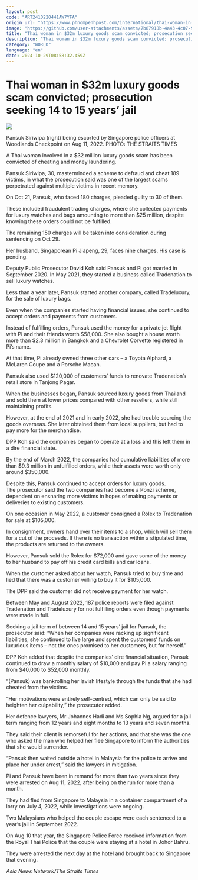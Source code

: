 ```yaml
---
layout: post
code: "ART2410220441AW7YFA"
origin_url: "https://www.phnompenhpost.com/international/thai-woman-in-32m-luxury-goods-scam-convicted-prosecution-seeking-14-to-15-years-jail"
image: "https://github.com/user-attachments/assets/7b87918b-4a43-4c07-9ddb-2bc871d5273e"
title: "Thai woman in $32m luxury goods scam convicted; prosecution seeking 14 to 15 years’ jail"
description: "​​Thai woman in $32m luxury goods scam convicted; prosecution seeking 14 to 15 years’ jail​"
category: "WORLD"
language: "en"
date: 2024-10-29T08:58:32.459Z
---
```


# Thai woman in $32m luxury goods scam convicted; prosecution seeking 14 to 15 years’ jail

![](https://github.com/user-attachments/assets/23ae691e-92e4-416a-9510-f648dd3cd403)

Pansuk Siriwipa (right) being escorted by Singapore police officers at Woodlands Checkpoint on Aug 11, 2022. PHOTO: THE STRAITS TIMES

A Thai woman involved in a $32 million luxury goods scam has been convicted of cheating and money laundering.

Pansuk Siriwipa, 30, masterminded a scheme to defraud and cheat 189 victims, in what the prosecution said was one of the largest scams perpetrated against multiple victims in recent memory.

On Oct 21, Pansuk, who faced 180 charges, pleaded guilty to 30 of them.

These included fraudulent trading charges, where she collected payments for luxury watches and bags amounting to more than $25 million, despite knowing these orders could not be fulfilled.

The remaining 150 charges will be taken into consideration during sentencing on Oct 29.

Her husband, Singaporean Pi Jiapeng, 29, faces nine charges. His case is pending.

Deputy Public Prosecutor David Koh said Pansuk and Pi got married in September 2020. In May 2021, they started a business called Tradenation to sell luxury watches.

Less than a year later, Pansuk started another company, called Tradeluxury, for the sale of luxury bags.

Even when the companies started having financial issues, she continued to accept orders and payments from customers.

Instead of fulfilling orders, Pansuk used the money for a private jet flight with Pi and their friends worth $58,000. She also bought a house worth more than $2.3 million in Bangkok and a Chevrolet Corvette registered in Pi’s name.

At that time, Pi already owned three other cars – a Toyota Alphard, a McLaren Coupe and a Porsche Macan.

Pansuk also used $120,000 of customers’ funds to renovate Tradenation’s retail store in Tanjong Pagar.

When the businesses began, Pansuk sourced luxury goods from Thailand and sold them at lower prices compared with other resellers, while still maintaining profits.

However, at the end of 2021 and in early 2022, she had trouble sourcing the goods overseas. She later obtained them from local suppliers, but had to pay more for the merchandise.

DPP Koh said the companies began to operate at a loss and this left them in a dire financial state.

By the end of March 2022, the companies had cumulative liabilities of more than $9.3 million in unfulfilled orders, while their assets were worth only around $350,000.

Despite this, Pansuk continued to accept orders for luxury goods.  
The prosecutor said the two companies had become a Ponzi scheme, dependent on ensnaring more victims in hopes of making payments or deliveries to existing customers.

On one occasion in May 2022, a customer consigned a Rolex to Tradenation for sale at $105,000.

In consignment, owners hand over their items to a shop, which will sell them for a cut of the proceeds. If there is no transaction within a stipulated time, the products are returned to the owners.

However, Pansuk sold the Rolex for $72,000 and gave some of the money to her husband to pay off his credit card bills and car loans.

When the customer asked about her watch, Pansuk tried to buy time and lied that there was a customer willing to buy it for $105,000.

The DPP said the customer did not receive payment for her watch.

Between May and August 2022, 187 police reports were filed against Tradenation and Tradeluxury for not fulfilling orders even though payments were made in full.

Seeking a jail term of between 14 and 15 years’ jail for Pansuk, the prosecutor said: “When her companies were racking up significant liabilities, she continued to live large and spent the customers’ funds on luxurious items – not the ones promised to her customers, but for herself.”

DPP Koh added that despite the companies’ dire financial situation, Pansuk continued to draw a monthly salary of $10,000 and pay Pi a salary ranging from $40,000 to $52,000 monthly.

“(Pansuk) was bankrolling her lavish lifestyle through the funds that she had cheated from the victims.

“Her motivations were entirely self-centred, which can only be said to heighten her culpability,” the prosecutor added.

Her defence lawyers, Mr Johannes Hadi and Ms Sophia Ng, argued for a jail term ranging from 12 years and eight months to 13 years and seven months.

They said their client is remorseful for her actions, and that she was the one who asked the man who helped her flee Singapore to inform the authorities that she would surrender.

“Pansuk then waited outside a hotel in Malaysia for the police to arrive and place her under arrest,” said the lawyers in mitigation.

Pi and Pansuk have been in remand for more than two years since they were arrested on Aug 11, 2022, after being on the run for more than a month.

They had fled from Singapore to Malaysia in a container compartment of a lorry on July 4, 2022, while investigations were ongoing.

Two Malaysians who helped the couple escape were each sentenced to a year’s jail in September 2022.

On Aug 10 that year, the Singapore Police Force received information from the Royal Thai Police that the couple were staying at a hotel in Johor Bahru.

They were arrested the next day at the hotel and brought back to Singapore that evening.

_Asia News Network/The Straits Times_